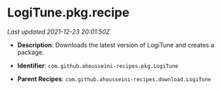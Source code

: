 # LogiTune.pkg.recipe

_Last updated 2021-12-23 20:01:50Z_

- **Description**: Downloads the latest version of LogiTune and creates a package.

- **Identifier**: `com.github.ahousseini-recipes.pkg.LogiTune`

- **Parent Recipes**: `com.github.ahousseini-recipes.download.LogiTune`

